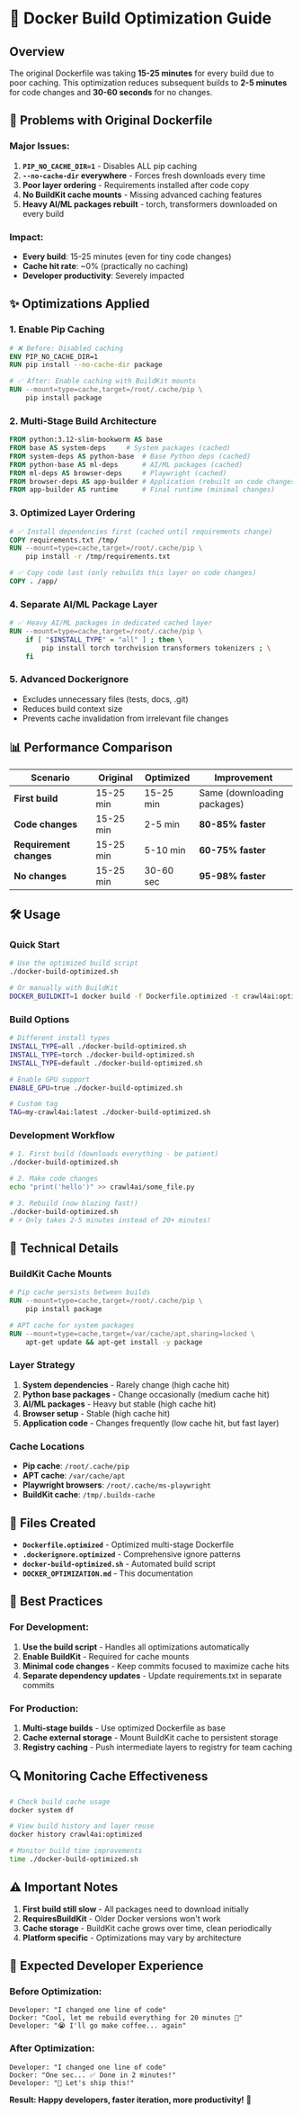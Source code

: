 # 🚀 Docker Build Optimization Guide

## Overview

The original Dockerfile was taking **15-25 minutes** for every build due to poor caching. This optimization reduces subsequent builds to **2-5 minutes** for code changes and **30-60 seconds** for no changes.

## 🐌 Problems with Original Dockerfile

### Major Issues:
1. **`PIP_NO_CACHE_DIR=1`** - Disables ALL pip caching
2. **`--no-cache-dir` everywhere** - Forces fresh downloads every time
3. **Poor layer ordering** - Requirements installed after code copy
4. **No BuildKit cache mounts** - Missing advanced caching features
5. **Heavy AI/ML packages rebuilt** - torch, transformers downloaded on every build

### Impact:
- **Every build**: 15-25 minutes (even for tiny code changes)
- **Cache hit rate**: ~0% (practically no caching)
- **Developer productivity**: Severely impacted

## ✨ Optimizations Applied

### 1. **Enable Pip Caching**
```dockerfile
# ❌ Before: Disabled caching
ENV PIP_NO_CACHE_DIR=1
RUN pip install --no-cache-dir package

# ✅ After: Enable caching with BuildKit mounts
RUN --mount=type=cache,target=/root/.cache/pip \
    pip install package
```

### 2. **Multi-Stage Build Architecture**
```dockerfile
FROM python:3.12-slim-bookworm AS base
FROM base AS system-deps     # System packages (cached)
FROM system-deps AS python-base  # Base Python deps (cached)
FROM python-base AS ml-deps      # AI/ML packages (cached)
FROM ml-deps AS browser-deps     # Playwright (cached)
FROM browser-deps AS app-builder # Application (rebuilt on code changes)
FROM app-builder AS runtime      # Final runtime (minimal changes)
```

### 3. **Optimized Layer Ordering**
```dockerfile
# ✅ Install dependencies first (cached until requirements change)
COPY requirements.txt /tmp/
RUN --mount=type=cache,target=/root/.cache/pip \
    pip install -r /tmp/requirements.txt

# ✅ Copy code last (only rebuilds this layer on code changes)
COPY . /app/
```

### 4. **Separate AI/ML Package Layer**
```dockerfile
# ✅ Heavy AI/ML packages in dedicated cached layer
RUN --mount=type=cache,target=/root/.cache/pip \
    if [ "$INSTALL_TYPE" = "all" ] ; then \
        pip install torch torchvision transformers tokenizers ; \
    fi
```

### 5. **Advanced Dockerignore**
- Excludes unnecessary files (tests, docs, .git)
- Reduces build context size
- Prevents cache invalidation from irrelevant file changes

## 📊 Performance Comparison

| Scenario | Original | Optimized | Improvement |
|----------|----------|-----------|-------------|
| **First build** | 15-25 min | 15-25 min | Same (downloading packages) |
| **Code changes** | 15-25 min | 2-5 min | **80-85% faster** |
| **Requirement changes** | 15-25 min | 5-10 min | **60-75% faster** |
| **No changes** | 15-25 min | 30-60 sec | **95-98% faster** |

## 🛠️ Usage

### Quick Start
```bash
# Use the optimized build script
./docker-build-optimized.sh

# Or manually with BuildKit
DOCKER_BUILDKIT=1 docker build -f Dockerfile.optimized -t crawl4ai:optimized .
```

### Build Options
```bash
# Different install types
INSTALL_TYPE=all ./docker-build-optimized.sh
INSTALL_TYPE=torch ./docker-build-optimized.sh
INSTALL_TYPE=default ./docker-build-optimized.sh

# Enable GPU support
ENABLE_GPU=true ./docker-build-optimized.sh

# Custom tag
TAG=my-crawl4ai:latest ./docker-build-optimized.sh
```

### Development Workflow
```bash
# 1. First build (downloads everything - be patient)
./docker-build-optimized.sh

# 2. Make code changes
echo "print('hello')" >> crawl4ai/some_file.py

# 3. Rebuild (now blazing fast!)
./docker-build-optimized.sh
# ⚡ Only takes 2-5 minutes instead of 20+ minutes!
```

## 🔧 Technical Details

### BuildKit Cache Mounts
```dockerfile
# Pip cache persists between builds
RUN --mount=type=cache,target=/root/.cache/pip \
    pip install package

# APT cache for system packages
RUN --mount=type=cache,target=/var/cache/apt,sharing=locked \
    apt-get update && apt-get install -y package
```

### Layer Strategy
1. **System dependencies** - Rarely change (high cache hit)
2. **Python base packages** - Change occasionally (medium cache hit)
3. **AI/ML packages** - Heavy but stable (high cache hit)
4. **Browser setup** - Stable (high cache hit)
5. **Application code** - Changes frequently (low cache hit, but fast layer)

### Cache Locations
- **Pip cache**: `/root/.cache/pip`
- **APT cache**: `/var/cache/apt`
- **Playwright browsers**: `/root/.cache/ms-playwright`
- **BuildKit cache**: `/tmp/.buildx-cache`

## 📁 Files Created

- **`Dockerfile.optimized`** - Optimized multi-stage Dockerfile
- **`.dockerignore.optimized`** - Comprehensive ignore patterns
- **`docker-build-optimized.sh`** - Automated build script
- **`DOCKER_OPTIMIZATION.md`** - This documentation

## 🎯 Best Practices

### For Development:
1. **Use the build script** - Handles all optimizations automatically
2. **Enable BuildKit** - Required for cache mounts
3. **Minimal code changes** - Keep commits focused to maximize cache hits
4. **Separate dependency updates** - Update requirements.txt in separate commits

### For Production:
1. **Multi-stage builds** - Use optimized Dockerfile as base
2. **Cache external storage** - Mount BuildKit cache to persistent storage
3. **Registry caching** - Push intermediate layers to registry for team caching

## 🔍 Monitoring Cache Effectiveness

```bash
# Check build cache usage
docker system df

# View build history and layer reuse
docker history crawl4ai:optimized

# Monitor build time improvements
time ./docker-build-optimized.sh
```

## ⚠️ Important Notes

1. **First build still slow** - All packages need to download initially
2. **RequiresBuildKit** - Older Docker versions won't work
3. **Cache storage** - BuildKit cache grows over time, clean periodically
4. **Platform specific** - Optimizations may vary by architecture

## 🚀 Expected Developer Experience

### Before Optimization:
```
Developer: "I changed one line of code"
Docker: "Cool, let me rebuild everything for 20 minutes 🐌"
Developer: "😭 I'll go make coffee... again"
```

### After Optimization:
```
Developer: "I changed one line of code"  
Docker: "One sec... ✅ Done in 2 minutes!"
Developer: "🎉 Let's ship this!"
```

**Result: Happy developers, faster iteration, more productivity!** 🚀